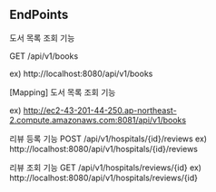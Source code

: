 ## EndPoints

도서 목록 조회 기능

GET /api/v1/books

ex) http://localhost:8080/api/v1/books


[Mapping] 도서 목록 조회 기능


ex) http://ec2-43-201-44-250.ap-northeast-2.compute.amazonaws.com:8081/api/v1/books


리뷰 등록 기능
POST /api/v1/hospitals/{id}/reviews
ex) http://localhost:8080/api/v1/hospitals/{id}/reviews

리뷰 조회 기능
GET /api/v1/hospitals/reviews/{id}
ex) http://localhost:8080/api/v1/hospitals/reviews/{id}

